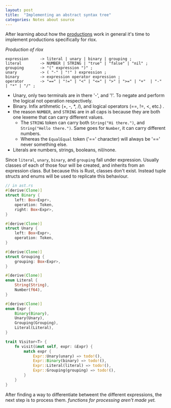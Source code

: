 ```yaml
---
layout: post
title:  "Implementing an abstract syntax tree"
categories: Notes about source
---
```


After learning about how the [productions](https://yjh16120.github.io/rlox/notes/about/source/2021/08/08/Representing-code.html) work in general it's time to implement productions specifically for rlox.

*Production of rlox*
```
expression     -> literal | unary | binary | grouping ;
literal        -> NUMBER | STRING | "true" | "false" | "nil" ;
grouping       -> "(" expression ")" ;
unary          -> ( "-" | "!" ) expression ;
binary         -> expression operator expression ;
operator       -> "==" | "!=" | "<" | "<=" | ">" | ">=" | "+"  | "-"  | "*" | "/" ;
```
- Unary, only two terminals are in there '-', and '!'. To negate and perform the logical not operation respectively.
- Binary. Infix artihmetic (+, -, *, /), and logical operators (==, !=, <, etc.) .
- the reason `NUMBER`, and `STRING` are in all caps is because they are both one lexeme that can carry different values.
    - The `STRING` token can carry both `String("Hi there.")`, and `String("Hello there.")`. Same goes for `Number`, it can carry different numbers.
    - Whereas the `EqualEqual` token ('==' character) will always be '==' never something else.
- Literals are numbers, strings, booleans, nil/none.

Since `literal`, `unary`, `binary`, and `grouping` fall under expression. Usually classes of each of those four will be created, and inherits from an expression class. But because this is Rust, classes don't exist. Instead tuple structs and enums will be used to replicate this behaviour.

```rust
// in ast.rs
#[derive(Clone)]
struct Binary {
    left: Box<Expr>,
    operation: Token,
    right: Box<Expr>,
}

#[derive(Clone)]
struct Unary {
    left: Box<Expr>,
    operation: Token,
}

#[derive(Clone)]
struct Grouping {
    grouping: Box<Expr>,
}

#[derive(Clone)]
enum Literal {
    String(String),
    Number(f64),
}

#[derive(Clone)]
enum Expr {
    Binary(Binary),
    Unary(Unary),
    Grouping(Grouping),
    Literal(Literal),
}

trait Visitor<T> {
    fn visit(&mut self, expr: &Expr) {
        match expr {
            Expr::Unary(unary) => todo!(),
            Expr::Binary(binary) => todo!(),
            Expr::Literal(literal) => todo!(),
            Expr::Grouping(grouping) => todo!(),
        }
    }
}
```
After finding a way to differentiate betweent the different expressions, the next step is to process them. *functions for processing aren't made yet.*
